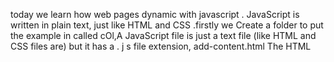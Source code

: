 today we learn how web pages dynamic with javascript . JavaScript is written in plain text, just like HTML and CSS
.firstly we Create a folder to put the example in called cOl,A JavaScript file is just a text file (like HTML and CSS files are) but it has a . j s file extension, add-content.html The HTML <script> element is used to load the JavaScript file into the page. It has an attribute called src, whose value is the path to the script you created.The source of the web page does not actually show the new element that has been added into the page; it just shows the link to the JavaScript file,finally opening theHTML file in ours web browser and words  is written into the page. 

